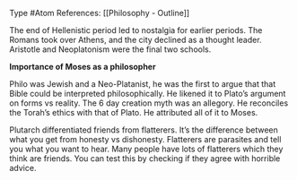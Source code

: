 Type #Atom 
References: [[Philosophy - Outline]]

The end of Hellenistic period led to nostalgia for earlier periods. The Romans took over Athens, and the city declined as a thought leader. Aristotle and Neoplatonism were the final two schools. 

**Importance of Moses as a philosopher**

Philo was Jewish and a Neo-Platanist, he was the first to argue that that Bible could be interpreted philosophically. He likened it to Plato’s argument on forms vs reality. The 6 day creation myth was an allegory. He reconciles the Torah’s ethics with that of Plato. He attributed all of it to Moses.   

Plutarch differentiated friends from flatterers. It’s the difference between what you get from honesty vs dishonesty. Flatterers are parasites and tell you what you want to hear. 
Many people have lots of flatterers which they think are friends. You can test this by checking if they agree with horrible advice.